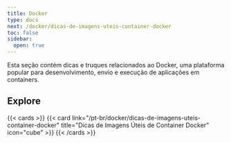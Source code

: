 ```yaml
---
title: Docker
type: docs
next: /docker/dicas-de-imagens-uteis-container-docker
toc: false
sidebar:
  open: true
---
```


Esta seção contém dicas e truques relacionados ao Docker, uma plataforma popular para desenvolvimento, envio e execução de aplicações em containers.


## Explore

{{< cards >}}
{{< card link="/pt-br/docker/dicas-de-imagens-uteis-container-docker" title="Dicas de Imagens Úteis de Container Docker" icon="cube" >}}
{{< /cards >}}